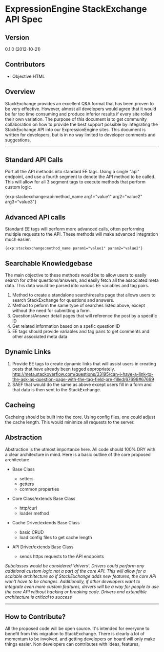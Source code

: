 # ExpressionEngine StackExchange API Spec

## Version

0.1.0 (2012-10-21)


## Contributors

- Objective HTML


## Overview

StackExchange provides an excellent Q&A format that has been proven to be very effective. However, almost all developers would agree that it would be far too time consuming and produce inferior results if every site rolled their own variation. The purpose of this document is to get community collaboration on how to provide the best support possible by integrating the StackExchange API into our ExpressionEngine sites. This document is written for developers, but is in no way limited to developer comments and suggestions.

---

## Standard API Calls

Port all the API methods into standard EE tags. Using a single "api" endpoint, and use a fourth segment to denote the API method to be called. This will allow for all 3 segment tags to execute methods that perform custom logic.

  {exp:stackexchange:api:method_name arg1="value1" arg2="value2" arg3="value3"}


## Advanced API calls

Standard EE tags will perform more advanced calls, often performing multiple requests to the API. These methods will make advanced integration much easier.

	{exp:stackexchange:method_name param1="value1" param2="value2"}


## Searchable Knowledgebase

The main objective to these methods would be to allow users to easily search for other questions/answers, and easily fetch all the associated meta data. This data would be parsed into various EE variables and tag pairs.

1. Method to create a standalone search/results page that allows users to search StackExchange for questions and answers.
2. Method to peform the same type of searches listed above, except without the need for submitting a form.
3. Questions/Answer detail pages that will reference the post by a specific ID
4. Get related information based on a spefic question ID
5. EE tags should provide variables and tag pairs to get comments and other associated meta data


## Dynamic Links

1. Provide EE tags to create dynamic links that will assist users in creating posts that have already been tagged appropriately. http://meta.stackoverflow.com/questions/33195/can-i-have-a-link-to-the-ask-as-question-page-with-the-tag-field-pre-filled/67699#67699
2. SAEF that would do the same as above except users fill in a form and that data is then sent to the StackExchange.

## Cacheing

Cacheing should be built into the core. Using config files, one could adjust the cache length. This would minimize all requests to the server.

## Abstraction

Abstraction is the utmost importance here. All code should 100% DRY with a clear architecture in mind. Here is a basic outline of the core proposed architecture.

- Base Class
	- setters
	- getters
	- common properties

- Core Class/extends Base Class
	- http/curl
	- loader method

- Cache Driver/extends Base Class
	- basic CRUD
	- load config files to get cache length
	
- API Driver/extends Base Class
	- sends https requests to the API endpoints


*Subclasses would be considered 'drivers'. Drivers could perform any additional custom logic not a part of the core API. This will allow for a scalable architecture so if StackExchange adds new features, the core API won't have to be changes. Additionally, if other developers want to integrate even more custom features, drivers will be a way for people to use the core API without hacking or breaking code. Drivers and extendible architecture is critical to success*

---

## How to Contribute?

All the proposed code will be open source. It's intended for everyone to benefit from this migration to StackExchange. There is clearly a lot of momentum to be involved, and getting developers on board will only make things easier. Non developers can contributes with ideas, features, 


